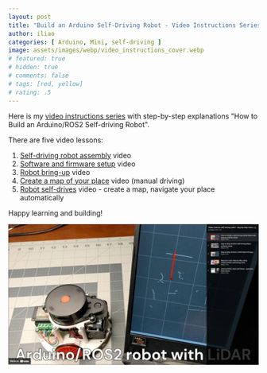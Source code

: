 ```yaml
---
layout: post
title: "Build an Arduino Self-Driving Robot - Video Instructions Series"
author: iliao
categories: [ Arduino, Mini, self-driving ]
image: assets/images/webp/video_instructions_cover.webp
# featured: true
# hidden: true
# comments: false
# tags: [red, yellow]
# rating: .5
---
```


Here is my [video instructions series](https://www.youtube.com/watch?v=6GtjAB19GP8&list=PLOSXKDW70aR8uA1IFahSKVuk5ODDfjTZV&si=UG-gdWqQZZMGCvMy) with step-by-step explanations "How to Build an Arduino/ROS2 Self-driving Robot".

There are five video lessons:

1. [Self-driving robot assembly](https://www.youtube.com/watch?v=6GtjAB19GP8&list=PLOSXKDW70aR8uA1IFahSKVuk5ODDfjTZV&si=UG-gdWqQZZMGCvMy) video
2. [Software and firmware setup](https://www.youtube.com/watch?v=IOQBNl0O_tI&list=PLOSXKDW70aR8uA1IFahSKVuk5ODDfjTZV&si=UG-gdWqQZZMGCvMy) video
3. [Robot bring-up](https://www.youtube.com/watch?v=tKfVU1n5TjA&list=PLOSXKDW70aR8uA1IFahSKVuk5ODDfjTZV&si=UG-gdWqQZZMGCvMy) video
4. [Create a map of your place](https://www.youtube.com/watch?v=7uo4BGxWHCA&list=PLOSXKDW70aR8uA1IFahSKVuk5ODDfjTZV&si=UG-gdWqQZZMGCvMy) video (manual driving)
5. [Robot self-drives](https://www.youtube.com/watch?v=81-9q7QfkHs&list=PLOSXKDW70aR8uA1IFahSKVuk5ODDfjTZV&si=UG-gdWqQZZMGCvMy) video - create a map, navigate your place automatically

Happy learning and building!

[![Build an Arduino self-driving robot - video instructions series](/assets/images/webp/arduino-self-driving-robot-assembly-with-playlist2.webp)](https://www.youtube.com/watch?v=6GtjAB19GP8&list=PLOSXKDW70aR8uA1IFahSKVuk5ODDfjTZV&si=UG-gdWqQZZMGCvMy)